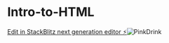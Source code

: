 # Intro-to-HTML

[Edit in StackBlitz next generation editor ⚡️](https://stackblitz.com/~/github.com/Kelsey-Coon/Intro-to-HTML)![PinkDrink](https://github.com/Kelsey-Coon/Intro-to-HTML/assets/159665406/778502ed-dccd-4e6a-9319-885447825725)
